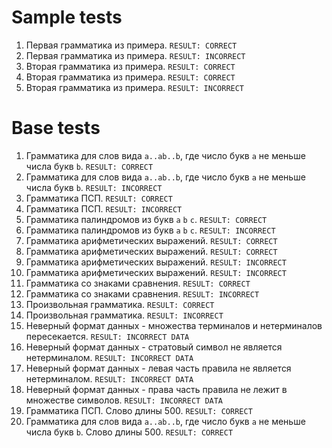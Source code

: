 # Sample tests

1. Первая грамматика из примера. `RESULT: CORRECT`
2. Первая грамматика из примера. `RESULT: INCORRECT`
3. Вторая грамматика из примера. `RESULT: CORRECT`
4. Вторая грамматика из примера. `RESULT: CORRECT`
5. Вторая грамматика из примера. `RESULT: INCORRECT`

# Base tests

1. Грамматика для слов вида `a..ab..b`, где число букв `a` не меньше числа букв `b`. `RESULT: CORRECT`
2. Грамматика для слов вида `a..ab..b`, где число букв `a` не меньше числа букв `b`. `RESULT: INCORRECT`
3. Грамматика ПСП. `RESULT: CORRECT`
4. Грамматика ПСП. `RESULT: INCORRECT`
5. Грамматика палиндромов из букв `a` `b` `c`. `RESULT: CORRECT`
6. Грамматика палиндромов из букв `a` `b` `c`. `RESULT: INCORRECT`
7. Грамматика арифметических выражений. `RESULT: CORRECT`
8. Грамматика арифметических выражений. `RESULT: CORRECT`
9. Грамматика арифметических выражений. `RESULT: INCORRECT`
10. Грамматика арифметических выражений. `RESULT: INCORRECT`
11. Грамматика со знаками сравнения. `RESULT: CORRECT`
12. Грамматика со знаками сравнения. `RESULT: INCORRECT`
13. Произвольная грамматика. `RESULT: CORRECT`
14. Произвольная грамматика. `RESULT: INCORRECT`
15. Неверный формат данных - множества терминалов и нетерминалов пересекается. `RESULT: INCORRECT DATA`
16. Неверный формат данных - стратовый символ не является нетерминалом. `RESULT: INCORRECT DATA`
17. Неверный формат данных - левая часть правила не является нетерминалом. `RESULT: INCORRECT DATA`
18. Неверный формат данных - права часть правила не лежит в множестве символов. `RESULT: INCORRECT DATA`
19. Грамматика ПСП. Слово длины 500. `RESULT: CORRECT`
20. Грамматика для слов вида `a..ab..b`, где число букв `a` не меньше числа букв `b`. Слово длины 500. `RESULT: CORRECT`